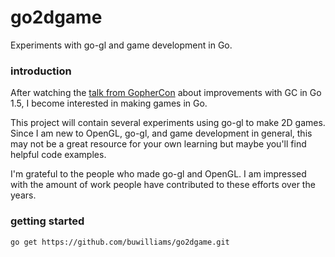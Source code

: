 # go2dgame

Experiments with go-gl and game development in Go.

### introduction
After watching the [talk from GopherCon](https://www.youtube.com/watch?v=aiv1JOfMjm0)
about improvements with GC in Go 1.5, I become interested in making games in Go.

This project will contain several experiments using go-gl to make 2D games. Since
I am new to OpenGL, go-gl, and game development in general, this may not
be a great resource for your own learning but maybe you'll find helpful code
examples.

I'm grateful to the people who made go-gl and OpenGL. I am impressed with the
amount of work people have contributed to these efforts over the years.

### getting started
`go get https://github.com/buwilliams/go2dgame.git`
